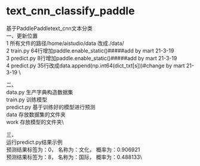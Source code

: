 # text_cnn_classify_paddle
 基于PaddlePaddletext_cnn文本分类\
一、更新位置 \
1 所有文件的路径/home/aistudio/data 改成./data/ \
2 train.py 64行增加paddle.enable_static()#####add by mart 21-3-19 \
3 predict.py 8行增加paddle.enable_static()#####add by mart 21-3-19 \
4 predict.py 35行改成data.append(np.int64(dict_txt[s]))#change by mart 21-3-19 \

二、 \
data.py 生产字典构造数据集\
train.py 训练模型\
predict.py 基于训练好的模型进行预测\
data 存放数据集的文件夹\
work 存放模型的文件夹\

三、\
运行predict.py结果示例\
预测结果标签为：0， 名称为：文化， 概率为：0.906921\
预测结果标签为：8， 名称为：国际， 概率为：0.488133\
